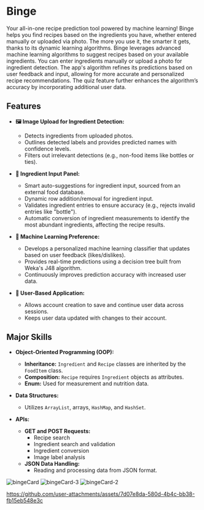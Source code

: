 # Binge

Your all-in-one recipe prediction tool powered by machine learning! Binge helps you find recipes based on the ingredients you have, whether entered manually or uploaded via photo. The more you use it, the smarter it gets, thanks to its dynamic learning algorithms.
Binge leverages advanced machine learning algorithms to suggest recipes based on your available ingredients. You can enter ingredients manually or upload a photo for ingredient detection. The app's algorithm refines its predictions based on user feedback and input, allowing for more accurate and personalized recipe recommendations. The quiz feature further enhances the algorithm’s accuracy by incorporating additional user data.

## Features

- **🖼 Image Upload for Ingredient Detection:**
  - Detects ingredients from uploaded photos.
  - Outlines detected labels and provides predicted names with confidence levels.
  - Filters out irrelevant detections (e.g., non-food items like bottles or ties).

- **🍅 Ingredient Input Panel:**
  - Smart auto-suggestions for ingredient input, sourced from an external food database.
  - Dynamic row addition/removal for ingredient input.
  - Validates ingredient entries to ensure accuracy (e.g., rejects invalid entries like "bottle").
  - Automatic conversion of ingredient measurements to identify the most abundant ingredients, affecting the recipe results.

- **🤖 Machine Learning Preference:**
  - Develops a personalized machine learning classifier that updates based on user feedback (likes/dislikes).
  - Provides real-time predictions using a decision tree built from Weka's J48 algorithm.
  - Continuously improves prediction accuracy with increased user data.

- **👤 User-Based Application:**
  - Allows account creation to save and continue user data across sessions.
  - Keeps user data updated with changes to their account.

## Major Skills

- **Object-Oriented Programming (OOP):**
  - **Inheritance:** `Ingredient` and `Recipe` classes are inherited by the `FoodItem` class.
  - **Composition:** `Recipe` requires `Ingredient` objects as attributes.
  - **Enum:** Used for measurement and nutrition data.

- **Data Structures:**
  - Utilizes `ArrayList`, arrays, `HashMap`, and `HashSet`.

- **APIs:**
  - **GET and POST Requests:**
    - Recipe search
    - Ingredient search and validation
    - Ingredient conversion
    - Image label analysis
  - **JSON Data Handling:**
    - Reading and processing data from JSON format.


![bingeCard](https://github.com/user-attachments/assets/bf41be06-9354-42fa-a3c5-0dcce5da253f)
![bingeCard-3](https://github.com/user-attachments/assets/77367be1-9ee9-4687-ba76-94aad8bcb1a2)
![bingeCard-2](https://github.com/user-attachments/assets/453b98fe-ebfd-4027-8d79-9cbb166d9667)

https://github.com/user-attachments/assets/7d07e8da-580d-4b4c-bb38-fb15eb548e3c


